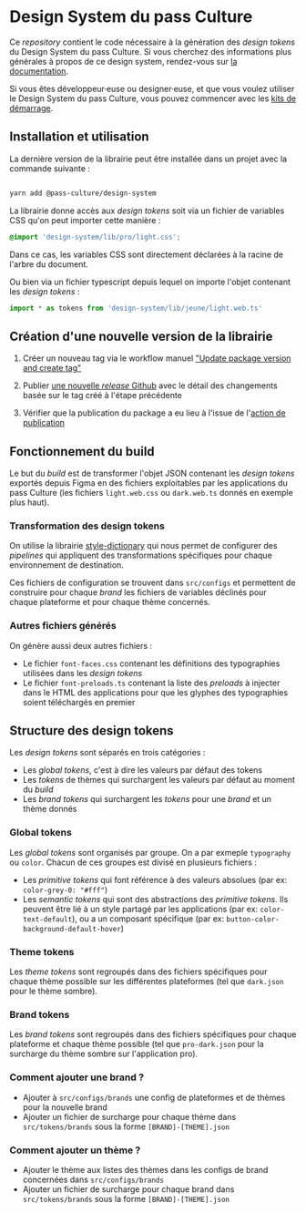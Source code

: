 # Design System du pass Culture

Ce _repository_ contient le code nécessaire à la génération des _design tokens_ du Design System du pass Culture. Si vous cherchez des informations plus générales à propos de ce design system, rendez-vous sur [la documentation](https://zeroheight.com/6b27136ed).

Si vous êtes développeur·euse ou designer·euse, et que vous voulez utiliser le Design System du pass Culture, vous pouvez commencer avec les [kits de démarrage](https://zeroheight.com/6b27136ed/p/02dbf9-kit-de-demarrage).

## Installation et utilisation

La dernière version de la librairie peut être installée dans un projet avec la commande suivante :

```bash

yarn add @pass-culture/design-system

```

La librairie donne accès aux _design tokens_ soit via un fichier de variables CSS qu'on peut importer cette manière :

```css
@import 'design-system/lib/pro/light.css';
```

Dans ce cas, les variables CSS sont directement déclarées à la racine de l'arbre du document.

Ou bien via un fichier typescript depuis lequel on importe l'objet contenant les _design tokens_ :

```js
import * as tokens from 'design-system/lib/jeune/light.web.ts'
```

## Création d'une nouvelle version de la librairie

1. Créer un nouveau tag via le workflow manuel ["Update package version and create tag"](https://github.com/pass-culture/design-system/actions)

2. Publier [une nouvelle _release_ Github](https://github.com/pass-culture/design-system/releases/new) avec le détail des changements basée sur le tag créé à l'étape précédente

3. Vérifier que la publication du package a eu lieu à l'issue de l'[action de publication](https://github.com/pass-culture/design-system/actions)

## Fonctionnement du build

Le but du _build_ est de transformer l'objet JSON contenant les _design tokens_ exportés depuis Figma en des fichiers exploitables par les applications du pass Culture (les fichiers `light.web.css` ou `dark.web.ts` donnés en exemple plus haut).

### Transformation des design tokens

On utilise la librairie [style-dictionary](https://github.com/amzn/style-dictionary) qui nous permet de configurer des _pipelines_ qui appliquent des transformations spécifiques pour chaque environnement de destination.

Ces fichiers de configuration se trouvent dans `src/configs` et permettent de construire pour chaque _brand_ les fichiers de variables déclinés pour chaque plateforme et pour chaque thème concernés.

### Autres fichiers générés

On génère aussi deux autres fichiers :

- Le fichier `font-faces.css` contenant les définitions des typographies utilisées dans les _design tokens_
- Le fichier `font-preloads.ts` contenant la liste des _preloads_ à injecter dans le HTML des applications pour que les glyphes des typographies soient téléchargés en premier

## Structure des design tokens

Les _design tokens_ sont séparés en trois catégories :

- Les _global tokens_, c'est à dire les valeurs par défaut des tokens
- Les _tokens_ de thèmes qui surchargent les valeurs par défaut au moment du _build_
- Les _brand tokens_ qui surchargent les _tokens_ pour une _brand_ et un thème donnés

### Global tokens

Les _global tokens_ sont organisés par groupe. On a par exmeple `typography` ou `color`. Chacun de ces groupes est divisé en plusieurs fichiers :

- Les _primitive tokens_ qui font référence à des valeurs absolues (par ex: `color-grey-0: "#fff"`)
- Les _semantic tokens_ qui sont des abstractions des _primitive tokens_. Ils peuvent être lié à un style partagé par les applications (par ex: `color-text-default`), ou a un composant spécifique (par ex: `button-color-background-default-hover`)

### Theme tokens

Les _theme tokens_ sont regroupés dans des fichiers spécifiques pour chaque thème possible sur les différentes plateformes (tel que `dark.json` pour le thème sombre).

### Brand tokens

Les _brand tokens_ sont regroupés dans des fichiers spécifiques pour chaque plateforme et chaque thème possible (tel que `pro-dark.json` pour la surcharge du thème sombre sur l'application pro).

### Comment ajouter une brand ?

- Ajouter à `src/configs/brands` une config de plateformes et de thèmes pour la nouvelle brand
- Ajouter un fichier de surcharge pour chaque thème dans `src/tokens/brands` sous la forme `[BRAND]-[THEME].json`

### Comment ajouter un thème ?

- Ajouter le thème aux listes des thèmes dans les configs de brand concernées dans `src/configs/brands`
- Ajouter un fichier de surcharge pour chaque brand dans `src/tokens/brands` sous la forme `[BRAND]-[THEME].json`
